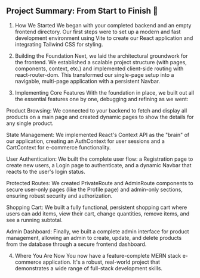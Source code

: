 ## Project Summary: From Start to Finish 🎉
1. How We Started
We began with your completed backend and an empty frontend directory. Our first steps were to set up a modern and fast development environment using Vite to create our React application and integrating Tailwind CSS for styling.

2. Building the Foundation
Next, we laid the architectural groundwork for the frontend. We established a scalable project structure (with pages, components, context, etc.) and implemented client-side routing with react-router-dom. This transformed our single-page setup into a navigable, multi-page application with a persistent Navbar.

3. Implementing Core Features
With the foundation in place, we built out all the essential features one by one, debugging and refining as we went:

Product Browsing: We connected to your backend to fetch and display all products on a main page and created dynamic pages to show the details for any single product.

State Management: We implemented React's Context API as the "brain" of our application, creating an AuthContext for user sessions and a CartContext for e-commerce functionality.

User Authentication: We built the complete user flow: a Registration page to create new users, a Login page to authenticate, and a dynamic Navbar that reacts to the user's login status.

Protected Routes: We created PrivateRoute and AdminRoute components to secure user-only pages (like the Profile page) and admin-only sections, ensuring robust security and authorization.

Shopping Cart: We built a fully functional, persistent shopping cart where users can add items, view their cart, change quantities, remove items, and see a running subtotal.

Admin Dashboard: Finally, we built a complete admin interface for product management, allowing an admin to create, update, and delete products from the database through a secure frontend dashboard.

4. Where You Are Now
You now have a feature-complete MERN stack e-commerce application. It's a robust, real-world project that demonstrates a wide range of full-stack development skills.
